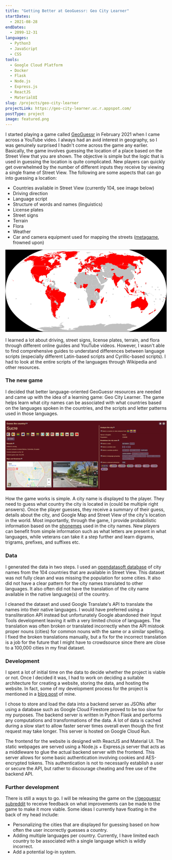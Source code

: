 ```yaml
---
title: "Getting Better at GeoGuessr: Geo City Learner"
startDates:
  - 2021-08-28
endDates:
  - 2099-12-31
languages:
  - Python3
  - JavaScript
  - CSS
tools:
  - Google Cloud Platform
  - Docker
  - Flask
  - Node.js
  - Express.js
  - ReactJS
  - MaterialUI
slug: /projects/geo-city-learner
projectLink: https://geo-city-learner.uc.r.appspot.com/
postType: project
image: featured.png
---
```


I started playing a game called [GeoGuessr](https://www.geoguessr.com/) in
February 2021 when I came across a YouTube video. I always had an avid
interest in geography, so I was genuinely surprised I hadn't come across the
game any earlier. Basically, the game involves guessing the location of a
place based on the Street View that you are shown. The objective is simple but
the logic that is used in guessing the location is quite complicated. New
players can quickly get overwhelmed by the number of different inputs they
receive by viewing a single frame of Street View. The following are some
aspects that can go into guessing a location:

- Countries available in Street View (currently 104, see image below)
- Driving direction
- Language script
- Structure of words and names (linguistics)
- License plates
- Street signs
- Terrain
- Flora
- Weather
- Car and camera equipment used for mapping the streets
  ([metagame](https://en.wikipedia.org/wiki/Metagaming), frowned upon)

![Map of countries in Street View (credit to u/HalfLife1MasterRace)](map.png)

I learned a lot about driving, street signs, license plates, terrain, and
flora through different online guides and YouTube videos. However, I wasn't
able to find comprehensive guides to understand differences between language
scripts (especially different Latin-based scripts and Cyrillic-based scripts).
I had to look at the entire scripts of the languages through Wikipedia and
other resources.

### The new game

I decided that better language-oriented GeoGuessr resources are needed and
came up with the idea of a learning game: Geo City Learner. The game helps
learn what city names can be associated with what countries based on the
languages spoken in the countries, and the scripts and letter patterns used in
those languages.

![The game page](game.png)

How the game works is simple. A city name is displayed to the player. They
need to guess what country the city is located in (could be multiple right
answers). Once the player guesses, they receive a summary of their guess,
details about the city, and Google Map and Street View of the city's location
in the world. Most importantly, through the game, I provide probabilistic
information based on the [phonemes](https://en.wikipedia.org/wiki/Phoneme)
used in the city names. New players can benefit from simple information such
as what letters are present in what languages, while veterans can take it a
step further and learn digrams, trigrams, prefixes, and suffixes etc.

### Data

I generated the data in two steps. I used an
[opendatasoft database](https://public.opendatasoft.com/explore/dataset/geonames-all-cities-with-a-population-1000)
of city names from the 104 countries that are available in Street View. This
dataset was not fully clean and was missing the population for some cities.
It also did not have a clear pattern for the city names translated to other
languages. It also often did not have the translation of the city name
available in the native language(s) of the country.

I cleaned the dataset and used Google Translate's API to translate the names
into their native languages. I would have preferred using a transliteration
API instead but unfortunately Google abandoned their Input Tools development
leaving it with a very limited choice of languages. The translation was often
broken or translated incorrectly when the API mistook proper nouns (cities)
for common nouns with the same or a similar spelling. I fixed the broken
translations manually, but a fix for the incorrect translation is a job for
the future that I might have to crowdsource since there are close to a 100,000
cities in my final dataset.

### Development

I spent a lot of initial time on the data to decide whether the project is
viable or not. Once I decided it was, I had to work on deciding a suitable
architecture for creating a website, storing the data, and hosting the
website. In fact, some of my development process for the project is mentioned
in a [blog post](/blogs/dev-journey-architecture) of mine.

I chose to store and load the data into a backend server as JSONs after using
a database such as Google Cloud Firestore proved to be too slow for my
purposes. The backend server is written in Python Flask and performs any
computations and transformations of the data. A lot of data is cached during a
slow start to allow faster server times overall even though the first request
may take longer. This server is hosted on Google Cloud Run.

The frontend for the website is designed with ReactJS and Material UI. The
static webpages are served using a Node.js + Express.js server that acts as
a middleware to glue the actual backend server with the frontend. This server
allows for some basic authentication involving cookies and AES-encrypted
tokens. This authentication is not to necessarily establish a user or secure
the API, but rather to discourage cheating and free use of the backend API.

### Further development

There is still a ways to go. I will be releasing the game on the
[r/geoguessr subreddit](https://www.reddit.com/r/geoguessr/) to receive
feedback on what improvements can be made to the game to make it more viable.
Some ideas I currently have floating in the back of my head include:
- Personalizing the cities that are displayed for guessing based on how
  often the user incorrectly guesses a country.
- Adding multiple languages per country. Currently, I have limited each
  country to be associated with a single language which is wildly incorrect.
- Add a potential log-in system.

